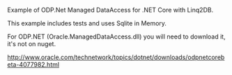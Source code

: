Example of ODP.Net Managed DataAccess for .NET Core with Linq2DB.

This example includes tests and uses Sqlite in Memory.

For ODP.NET (Oracle.ManagedDataAccess.dll) you will need to download it, it's not on nuget.

http://www.oracle.com/technetwork/topics/dotnet/downloads/odpnetcorebeta-4077982.html